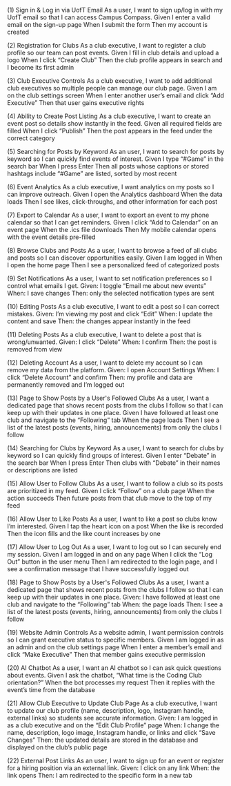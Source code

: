 (1) Sign in & Log in via UofT Email
As a user, I want to sign up/log in with my UofT email so that I can access Campus Compass.
Given I enter a valid email on the sign-up page
When I submit the form
Then my account is created

(2) Registration for Clubs
 As a club executive, I want to register a club profile so our team can post events.
Given I fill in club details and upload a logo
When I click “Create Club”
Then the club profile appears in search and I become its first admin

(3) Club Executive Controls
 As a club executive, I want to add additional club executives so multiple people can manage our club page.
Given I am on the club settings screen
When I enter another user’s email and click “Add Executive”
Then that user gains executive rights

(4) Ability to Create Post Listing
 As a club executive, I want to create an event post so details show instantly in the feed.
Given all required fields are filled
When I click “Publish”
Then the post appears in the feed under the correct category

(5) Searching for Posts by Keyword
As an user, I want to search for posts by keyword so I can quickly find events of interest.
Given I type “#Game” in the search bar
When I press Enter
Then all posts whose captions or stored hashtags include “#Game” are listed, sorted by most recent


(6) Event Analytics
As a club executive, I want analytics on my posts so I can improve outreach.
Given I open the Analytics dashboard
When the data loads
Then I see likes, click-throughs, and other information for each post

(7) Export to Calendar
As a user, I want to export an event to my phone calendar so that I can get reminders.
Given I click “Add to Calendar” on an event page
When the .ics file downloads
Then My mobile calendar opens with the event details pre-filled

(8) Browse Clubs and Posts
As a user, I want to browse a feed of all clubs and posts so I can discover opportunities easily.
Given I am logged in
When I open the home page
Then I see a personalized feed of categorized posts

(9) Set Notifications
As a user, I want to set notification preferences so I control what emails I get.
Given: I toggle “Email me about new events”
When: I save changes
Then: only the selected notification types are sent

(10) Editing
 Posts
As a club executive, I want to edit a post so I can correct mistakes.
Given: I’m viewing my post and click “Edit”
When: I update the content and save
Then: the changes appear instantly in the feed

(11) Deleting Posts
As a club executive, I want to delete a post that is wrong/unwanted.
Given: I click “Delete”
When: I confirm
Then: the post is removed from view

(12) Deleting Account
As a user, I want to delete my account so I can remove my data from the platform.
Given: I open Account Settings
When: I click “Delete Account” and confirm
Then: my profile and data are permanently removed and I’m logged out


(13) Page to Show Posts by a User's Followed Clubs
As a user, I want a dedicated page that shows recent posts from the clubs I follow so that I can keep up with their updates in one place.
Given I have followed at least one club and navigate to the “Following” tab
When the page loads
Then I see a list of the latest posts (events, hiring, announcements) from only the clubs I follow


(14) Searching for Clubs by Keyword
As a user, I want to search for clubs by keyword so I can quickly find groups of interest.
Given I enter “Debate” in the search bar
When I press Enter
Then clubs with “Debate” in their names or descriptions are listed

(15) Allow User to Follow Clubs
As a user, I want to follow a club so its posts are prioritized in my feed.
Given I click “Follow” on a club page
When the action succeeds
Then future posts from that club move to the top of my feed

(16) Allow User to Like Posts
 As a user, I want to like a post so clubs know I’m interested.
Given I tap the heart icon on a post
When the like is recorded
Then the icon fills and the like count increases by one

(17) Allow User to Log Out
As a user, I want to log out so I can securely end my session.
Given I am logged in and on any page
When I click the “Log Out” button in the user menu
Then I am redirected to the login page, and I see a confirmation message that I have successfully logged out

(18) Page to Show Posts by a User's Followed Clubs
As a user, I want a dedicated page that shows recent posts from the clubs I follow so that I can keep up with their updates in one place.
Given: I have followed at least one club and navigate to the “Following” tab
When: the page loads
Then: I see a list of the latest posts (events, hiring, announcements) from only the clubs I follow

(19) Website Admin Controls
As a website admin, I want permission controls so I can grant executive status to specific members.
Given I am logged in as an admin and on the club settings page
When I enter a member’s email and click “Make Executive”
Then that member gains executive permission

(20) AI Chatbot
As a user, I want an AI chatbot so I can ask quick questions about events.
Given I ask the chatbot, “What time is the Coding Club orientation?”
When the bot processes my request
Then it replies with the event’s time from the database

(21) Allow Club Executive to Update Club Page
As a club executive, I want to update our club profile (name, description, logo, Instagram handle, external links) so students see accurate information.
Given: I am logged in as a club executive and on the “Edit Club Profile” page
When: I change the name, description, logo image, Instagram handle, or links and click “Save Changes”
Then: the updated details are stored in the database and displayed on the club’s public page

(22) External Post Links
As an user, I want to sign up for an event or register for a hiring position via an external link.
Given: I click on any link
When:  the link opens
Then: I am redirected to the specific form in a new tab

